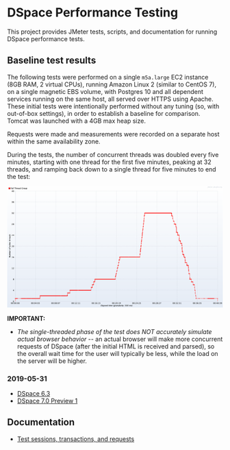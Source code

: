 # DSpace Performance Testing

This project provides JMeter tests, scripts, and documentation for running DSpace performance tests.

## Baseline test results

The following tests were performed on a single `m5a.large` EC2 instance (8GB RAM, 2 virtual CPUs),
running Amazon Linux 2 (similar to CentOS 7), on a single magnetic EBS volume, with Postgres 10 and
all dependent services running on the same host, all served over HTTPS using Apache. These initial tests
were intentionally performed without any tuning (so, with out-of-box settings), in order to
establish a baseline for comparison. Tomcat was launched with a 4GB max heap size.

Requests were made and measurements were recorded on a separate host within the same availability zone.

During the tests, the number of concurrent threads was doubled every five minutes, starting with
one thread for the first five minutes, peaking at 32 threads, and ramping back down to a single
thread for five minutes to end the test:

![](report/2019-05-31-6.3/threads.png)

**IMPORTANT:**

* _The single-threaded phase of the test does NOT accurately simulate actual browser behavior_ -- an actual
  browser will make more concurrent requests of DSpace (after the initial HTML is received and parsed),
  so the overall wait time for the user will typically be less, while the load on the server will be higher.

### 2019-05-31

* [DSpace 6.3](report/2019-05-31-6.3/README.md)
* [DSpace 7.0 Preview 1](report/2019-05-31-7.0.p1/README.md)

## Documentation

* [Test sessions, transactions, and requests](doc/sessions.md)
